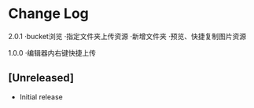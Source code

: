 # Change Log

2.0.1
·bucket浏览
·指定文件夹上传资源
·新增文件夹
·预览、快捷复制图片资源

1.0.0
·编辑器内右键快捷上传

## [Unreleased]

- Initial release